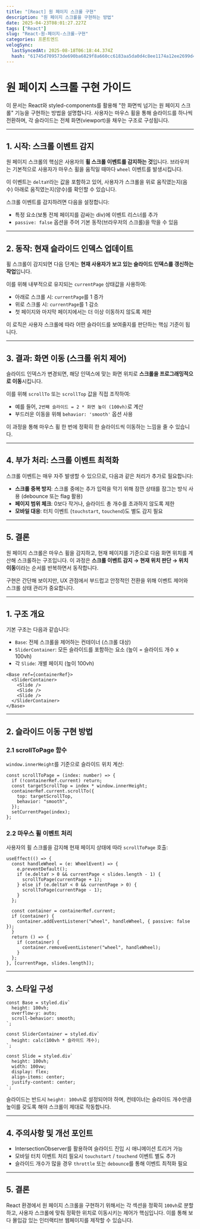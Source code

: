 ```yaml
---
title: "[React] 원 페이지 스크롤 구현"
description: "원 페이지 스크롤을 구현하는 방법"
date: 2025-04-23T08:01:27.227Z
tags: ["React"]
slug: "React-원-페이지-스크롤-구현"
categories: 프론트엔드
velogSync:
  lastSyncedAt: 2025-08-18T06:18:44.374Z
  hash: "61745d709573de690ba6829f8a660cc6183aa5da0d4c8ee1174a12ee2699d4db"
---
```


# 원 페이지 스크롤 구현 가이드

이 문서는 React와 styled-components를 활용해 "한 화면씩 넘기는 원 페이지 스크롤" 기능을 구현하는 방법을 설명합니다. 사용자는 마우스 휠을 통해 슬라이드를 하나씩 전환하며, 각 슬라이드는 전체 화면(viewport)을 채우는 구조로 구성됩니다.

---

## 1. 시작: 스크롤 이벤트 감지

원 페이지 스크롤의 핵심은 사용자의 **휠 스크롤 이벤트를 감지하는 것**입니다. 
브라우저는 기본적으로 사용자가 마우스 휠을 움직일 때마다 `wheel` 이벤트를 발생시킵니다.

이 이벤트는 `deltaY`라는 값을 포함하고 있어, 사용자가 스크롤을 위로 움직였는지(음수) 아래로 움직였는지(양수)를 확인할 수 있습니다.

스크롤 이벤트를 감지하려면 다음을 설정합니다:
- 특정 요소(보통 전체 페이지를 감싸는 div)에 이벤트 리스너를 추가
- `passive: false` 옵션을 주어 기본 동작(브라우저의 스크롤)을 막을 수 있음

---

## 2. 동작: 현재 슬라이드 인덱스 업데이트

휠 스크롤이 감지되면 다음 단계는 **현재 사용자가 보고 있는 슬라이드 인덱스를 갱신하는 작업**입니다.

이를 위해 내부적으로 유지되는 `currentPage` 상태값을 사용하여:
- 아래로 스크롤 시: `currentPage`를 1 증가
- 위로 스크롤 시: `currentPage`를 1 감소
- 첫 페이지와 마지막 페이지에서는 더 이상 이동하지 않도록 제한

이 로직은 사용자 스크롤에 따라 어떤 슬라이드를 보여줄지를 판단하는 핵심 기준이 됩니다.

---

## 3. 결과: 화면 이동 (스크롤 위치 제어)

슬라이드 인덱스가 변경되면, 해당 인덱스에 맞는 화면 위치로 **스크롤을 프로그래밍적으로 이동**시킵니다.

이를 위해 `scrollTo` 또는 `scrollTop` 값을 직접 조작하여:
- 예를 들어, `2번째 슬라이드 = 2 * 화면 높이 (100vh)`로 계산
- 부드러운 이동을 위해 `behavior: 'smooth'` 옵션 사용

이 과정을 통해 마우스 휠 한 번에 정확히 한 슬라이드씩 이동하는 느낌을 줄 수 있습니다.

---

## 4. 부가 처리: 스크롤 이벤트 최적화

스크롤 이벤트는 매우 자주 발생할 수 있으므로, 다음과 같은 처리가 추가로 필요합니다:

- **스크롤 중복 방지**: 스크롤 중에는 추가 입력을 막기 위해 잠깐 상태를 잠그는 방식 사용 (debounce 또는 flag 활용)
- **페이지 범위 체크**: 0보다 작거나, 슬라이드 총 개수를 초과하지 않도록 제한
- **모바일 대응**: 터치 이벤트 (`touchstart`, `touchend`)도 별도 감지 필요

---

## 5. 결론

원 페이지 스크롤은 마우스 휠을 감지하고, 현재 페이지를 기준으로 다음 화면 위치를 계산해 스크롤하는 구조입니다. 이 과정은 **스크롤 이벤트 감지 → 현재 위치 판단 → 위치 이동**이라는 순서를 반복하면서 동작합니다.

구현은 간단해 보이지만, UX 관점에서 부드럽고 안정적인 전환을 위해 이벤트 제어와 스크롤 상태 관리가 중요합니다.

---

## 1. 구조 개요

기본 구조는 다음과 같습니다:

- `Base`: 전체 스크롤을 제어하는 컨테이너 (스크롤 대상)
- `SliderContainer`: 모든 슬라이드를 포함하는 요소 (높이 = 슬라이드 개수 x 100vh)
- 각 `Slide`: 개별 페이지 (높이 100vh)

```tsx
<Base ref={containerRef}>
  <SliderContainer>
    <Slide />
    <Slide />
    <Slide />
  </SliderContainer>
</Base>
```

---

## 2. 슬라이드 이동 구현 방법

### 2.1 scrollToPage 함수

`window.innerHeight`를 기준으로 슬라이드 위치 계산:

```tsx
const scrollToPage = (index: number) => {
  if (!containerRef.current) return;
  const targetScrollTop = index * window.innerHeight;
  containerRef.current.scrollTo({
    top: targetScrollTop,
    behavior: "smooth",
  });
  setCurrentPage(index);
};
```

### 2.2 마우스 휠 이벤트 처리

사용자의 휠 스크롤을 감지해 현재 페이지 상태에 따라 `scrollToPage` 호출:

```tsx
useEffect(() => {
  const handleWheel = (e: WheelEvent) => {
    e.preventDefault();
    if (e.deltaY > 0 && currentPage < slides.length - 1) {
      scrollToPage(currentPage + 1);
    } else if (e.deltaY < 0 && currentPage > 0) {
      scrollToPage(currentPage - 1);
    }
  };

  const container = containerRef.current;
  if (container) {
    container.addEventListener("wheel", handleWheel, { passive: false });
  }
  return () => {
    if (container) {
      container.removeEventListener("wheel", handleWheel);
    }
  };
}, [currentPage, slides.length]);
```

---

## 3. 스타일 구성

```tsx
const Base = styled.div`
  height: 100vh;
  overflow-y: auto;
  scroll-behavior: smooth;
`;

const SliderContainer = styled.div`
  height: calc(100vh * 슬라이드 개수);
`;

const Slide = styled.div`
  height: 100vh;
  width: 100vw;
  display: flex;
  align-items: center;
  justify-content: center;
`;
```

슬라이드는 반드시 `height: 100vh`로 설정되어야 하며, 컨테이너는 슬라이드 개수만큼 높이를 갖도록 해야 스크롤이 제대로 작동합니다.

---

## 4. 주의사항 및 개선 포인트

- IntersectionObserver를 활용하여 슬라이드 진입 시 애니메이션 트리거 가능
- 모바일 터치 이벤트 처리 필요시 `touchstart` / `touchend` 이벤트 별도 추가
- 슬라이드 개수가 많을 경우 `throttle` 또는 `debounce`를 통해 이벤트 최적화 필요

---

## 5. 결론

React 환경에서 원 페이지 스크롤을 구현하기 위해서는 각 섹션을 정확히 `100vh`로 분할하고, 사용자 스크롤에 맞춰 정확한 위치로 이동시키는 제어가 핵심입니다. 이를 통해 보다 몰입감 있는 인터랙티브 웹페이지를 제작할 수 있습니다.
